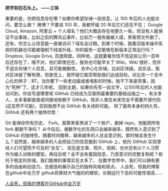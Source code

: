 **把字刻在石头上。 ——三体**

重要的是，你把信息存在哪？如果你希望存储一段信息，让 100 年后的人也能访问，要怎么做？
微博？不要说 100 年，我都怀疑 20 年后它们还在不在；
Google Cloud, Amazon, 阿里云 + 个人域名？他们大概会存在地更久一些。但没有人能保证不出事故，比如之前的腾讯云事件，比如万一服务器被入侵，黑客把文件删了。还有，你怎么让信息能一直被访问？域名会过期。到某个时候，跑着旧版本操作系统的机器也可能被强制下线或升级，你的服务一定能够在新版本正常运行吗？
Dropbox, Google Drive, 百度网盘。同样地，这就要看你信不信这些公司一百年后还存在了，哦不对，他们即使还在，服务也可能早关了
Wiki。Wiki 很好，但并不适合存储个人信息，且可能被删改。
去中心化存储，比如区块链。说实话，我对区块链了解有限，但直觉上，我怀疑它能否帮助我们达成目标。对比另一个去中心化的例子：BT。当你要下一些老动画或者电影的时候，拖不下来是常事，因为”死种”了。这才几年呢。
回到主题，如果你先写一段文字，让100年后的人也能访问到，你会写道哪里呢
GitHub 已经成为互联网最重要的基础设施之一，有太多人，太多事都直接或间接地依赖于 GitHub，除非人类在未来完全不需要开源代码(这显然不可能)，否则我想不出 GitHub 有关闭的可能。
除了服务本身的持久性，GitHub 还有两个独特优势：

Git 能保存所有历史。
Fork。就算黑客黑进了一个账户，删掉 repo，他能把所有 fork 都删干净吗？
从今往后，被数字化的东西只会越来越多。既然有人意识到了 GitHub 的独特性，随着时间推移，越来越多的人总会意识到。那时候会发生什么？自然是，越来越多的人会把自己的信息搬到 GitHub 上，依托 GitHub 实现曾经人们可望而不可及的”永生”。
现在是文章、照片、视频，也许还有以个人习惯作为输入训练的模型。再往后呢？会不会有基因信息，乃至意识的完整复制呢？依托于稳定的存储，我们能做的事情实在太多了。
在数字世界中，我们可以拥有更多的自由和创造力，去塑造和展示自己的独特风格和观点。
人会死，但我的博客在github中会万岁
github背靠财大气粗的的微软，长期运行下去的可能性很高……

[人会死，但我的博客在GitHub中会万岁](https://blog.meekdai.com/post/ren-hui-si-%EF%BC%8C-dan-wo-de-bo-ke-zai-GitHub-zhong-hui-wan-sui.html)